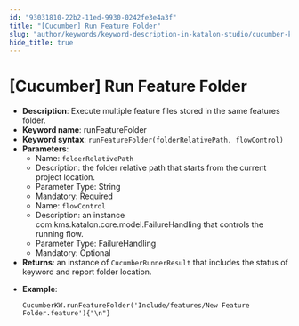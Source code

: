 ```yaml
---
id: "93031810-22b2-11ed-9930-0242fe3e4a3f"
title: "[Cucumber] Run Feature Folder"
slug: "author/keywords/keyword-description-in-katalon-studio/cucumber-keywords/cucumber-run-feature-folder"
hide_title: true
---
```

  

# <a id="id" class="anchor_top_offset"/><a id="ariaid-title1" class="anchor_top_offset"/>[Cucumber] Run Feature Folder

  
    
<ul xmlns="http://www.w3.org/1999/xhtml" className="ul">   <li className="li">     <strong className="ph b">Description</strong>: Execute multiple feature files     stored in the same features folder.</li>   <li className="li">     <strong className="ph b">Keyword name</strong>: runFeatureFolder</li>   <li className="li">     <strong className="ph b">Keyword syntax</strong>:     <code className="ph codeph">runFeatureFolder(folderRelativePath, flowControl)</code>   </li>   <li className="li">     <strong className="ph b">Parameters</strong>:      <ul className="ul">       <li className="li">Name: <code className="ph codeph">folderRelativePath</code>       </li>       <li className="li">Description: the folder relative path that starts from the         current project location.</li>       <li className="li">Parameter Type: String</li>       <li className="li">Mandatory: Required</li>       <li className="li">Name: <code className="ph codeph">flowControl</code>       </li>       <li className="li">Description: an instance         com.kms.katalon.core.model.FailureHandling that controls the         running flow.</li>       <li className="li">Parameter Type: FailureHandling</li>       <li className="li">Mandatory: Optional</li>     </ul>   </li>   <li className="li">     <strong className="ph b">Returns</strong>: an instance of     <code className="ph codeph">CucumberRunnerResult</code> that includes the status of     keyword and report folder location.</li>   <li className="li">     <p className="p">       <strong className="ph b">Example</strong>:</p>     <pre className="pre codeblock"><code>CucumberKW.runFeatureFolder('Include/features/New Feature Folder.feature'){"\n"}</code></pre>   </li> </ul> 
  

